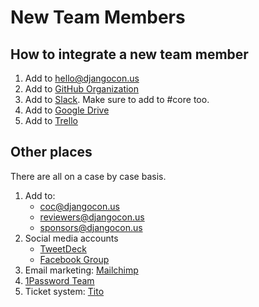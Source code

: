 # New Team Members

## How to integrate a new team member

1. Add to [hello@djangocon.us](https://groups.google.com/a/djangocon.us/forum/)
2. Add to [GitHub Organization](https://github.com/orgs/djangocon/teams/djangocon-us)
3. Add to [Slack](https://djangoconus.slack.com/). Make sure to add to #core too.
4. Add to [Google Drive](https://drive.google.com/drive/u/0/folders/0B9CaqKMu3IDSckh2V3hERFo4NTQ)
5. Add to [Trello](https://trello.com/djangoconus/members)

## Other places

There are all on a case by case basis.

1. Add to:
   - [coc@djangocon.us](https://groups.google.com/a/djangocon.us/forum/)
   - [reviewers@djangocon.us](https://groups.google.com/a/djangocon.us/forum/)
   - [sponsors@djangocon.us](https://groups.google.com/a/djangocon.us/forum/)
2. Social media accounts
   - [TweetDeck](https://tweetdeck.twitter.com/)
   - [Facebook Group](https://www.facebook.com/djangoconus/)
3. Email marketing: [Mailchimp](http://mailchimp.com/)
4. [1Password Team](https://djangocon.1password.com/signin)
5. Ticket system: [Tito](https://ti.to/)
